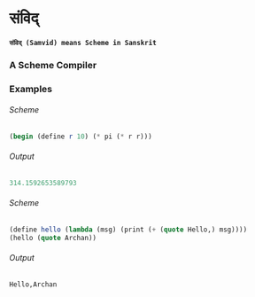 # संविद् 
#### `संविद् (Samvid) means Scheme in Sanskrit`
###  A Scheme Compiler

### Examples


###### Scheme
```scheme
(begin (define r 10) (* pi (* r r)))
```

###### Output
```scheme
314.1592653589793
```

###### Scheme
```scheme
(define hello (lambda (msg) (print (+ (quote Hello,) msg))))
(hello (quote Archan))
```

###### Output
```scheme
Hello,Archan
```
